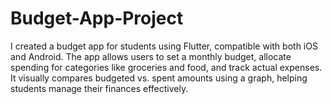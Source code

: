 # Budget-App-Project
I created a budget app for students using Flutter, compatible with both iOS and Android. The app allows users to set a monthly budget, allocate spending for categories like groceries and food, and track actual expenses. It visually compares budgeted vs. spent amounts using a graph, helping students manage their finances effectively.
